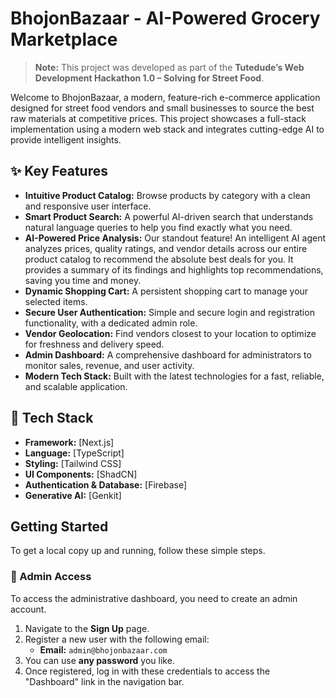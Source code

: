 # BhojonBazaar - AI-Powered Grocery Marketplace

> **Note:** This project was developed as part of the **Tutedude’s Web Development Hackathon 1.0 – Solving for Street Food**.

Welcome to BhojonBazaar, a modern, feature-rich e-commerce application designed for street food vendors and small businesses to source the best raw materials at competitive prices. This project showcases a full-stack implementation using a modern web stack and integrates cutting-edge AI to provide intelligent insights.

## ✨ Key Features

- **Intuitive Product Catalog:** Browse products by category with a clean and responsive user interface.
- **Smart Product Search:** A powerful AI-driven search that understands natural language queries to help you find exactly what you need.
- **AI-Powered Price Analysis:** Our standout feature! An intelligent AI agent analyzes prices, quality ratings, and vendor details across our entire product catalog to recommend the absolute best deals for you. It provides a summary of its findings and highlights top recommendations, saving you time and money.
- **Dynamic Shopping Cart:** A persistent shopping cart to manage your selected items.
- **Secure User Authentication:** Simple and secure login and registration functionality, with a dedicated admin role.
- **Vendor Geolocation:** Find vendors closest to your location to optimize for freshness and delivery speed.
- **Admin Dashboard:** A comprehensive dashboard for administrators to monitor sales, revenue, and user activity.
- **Modern Tech Stack:** Built with the latest technologies for a fast, reliable, and scalable application.

## 🚀 Tech Stack

- **Framework:** [Next.js]
- **Language:** [TypeScript]
- **Styling:** [Tailwind CSS]
- **UI Components:** [ShadCN]
- **Authentication & Database:** [Firebase]
- **Generative AI:** [Genkit]

## Getting Started

To get a local copy up and running, follow these simple steps.

### 🔑 Admin Access

To access the administrative dashboard, you need to create an admin account.

1.  Navigate to the **Sign Up** page.
2.  Register a new user with the following email:
    -   **Email:** `admin@bhojonbazaar.com`
3.  You can use **any password** you like.
4.  Once registered, log in with these credentials to access the "Dashboard" link in the navigation bar.
